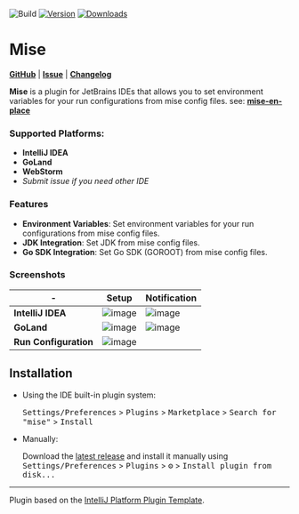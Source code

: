![Build](https://github.com/134130/intellij-mise/workflows/Build/badge.svg)
[![Version](https://img.shields.io/jetbrains/plugin/v/24904-mise.svg)](https://plugins.jetbrains.com/plugin/24904-mise)
[![Downloads](https://img.shields.io/jetbrains/plugin/d/24904-mise.svg)](https://plugins.jetbrains.com/plugin/24904-mise)

<!-- Plugin description -->
# Mise

**[GitHub](https://github.com/134130/intellij-mise)** | **[Issue](https://github.com/134130/intellij-mise/issues)** | **[Changelog](https://github.com/134130/intellij-mise/blob/main/CHANGELOG.md)**

**Mise** is a plugin for JetBrains IDEs that allows you to set environment variables for your run configurations
from mise config files. see: **[mise-en-place](https://mise.jdx.dev)**

### Supported Platforms:
- **IntelliJ IDEA**
- **GoLand**
- **WebStorm**
- _Submit issue if you need other IDE_

### Features
- **Environment Variables**: Set environment variables for your run configurations from mise config files.
- **JDK Integration**: Set JDK from mise config files.
- **Go SDK Integration**: Set Go SDK (GOROOT) from mise config files.


<!-- Plugin description end -->

### Screenshots

| -                     | Setup                                                                                     | Notification                                                                              |
|-----------------------|-------------------------------------------------------------------------------------------|-------------------------------------------------------------------------------------------|
| **IntelliJ IDEA**     | ![image](https://github.com/user-attachments/assets/913911fe-19ec-4754-b1e0-31650e14fff0) | ![image](https://github.com/user-attachments/assets/a406ae15-20da-4044-a8c6-3f5f938e16f7) |
| **GoLand**            | ![image](https://github.com/user-attachments/assets/4a51b036-f2b3-48e9-b85d-eb114ea1af7c) | ![image](https://github.com/user-attachments/assets/e72fa0ac-4dc1-44ff-ac18-08883d0f9ede) |
| **Run Configuration** | ![image](https://github.com/user-attachments/assets/2ad4239e-fd05-4291-8844-441dc47ffe11) |                                                                                           | 

## Installation

- Using the IDE built-in plugin system:
  
  <kbd>Settings/Preferences</kbd> > <kbd>Plugins</kbd> > <kbd>Marketplace</kbd> > <kbd>Search for "mise"</kbd> >
  <kbd>Install</kbd>
  
- Manually:

  Download the [latest release](https://github.com/134130/mise/releases/latest) and install it manually using
  <kbd>Settings/Preferences</kbd> > <kbd>Plugins</kbd> > <kbd>⚙️</kbd> > <kbd>Install plugin from disk...</kbd>


---
Plugin based on the [IntelliJ Platform Plugin Template][template].

[template]: https://github.com/JetBrains/intellij-platform-plugin-template
[docs:plugin-description]: https://plugins.jetbrains.com/docs/intellij/plugin-user-experience.html#plugin-description-and-presentation
